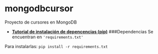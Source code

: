 # mongodbcursor
Proyecto de cursores en MongoDB

 - **[Tutorial de instalación de depencencias (pip)](url "https://pip.pypa.io/en/stable/quickstart/")**
###Dependencias
Se encuentran en <code>'requirements.txt'</code> 

Para instalarlas: <code>pip install -r requirements.txt</code>
